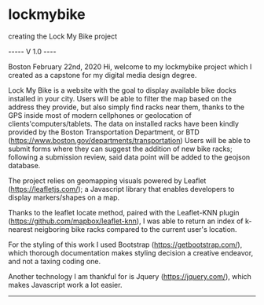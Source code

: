 # lockmybike
creating the Lock My Bike project 

----- V 1.0 ----

Boston February 22nd, 2020
Hi, welcome to my lockmybike project which I created as a capstone for my digital media design degree.

Lock My Bike is a website with the goal to display available bike docks installed in your city.
Users will be able to filter the map based on the address they provide, but also simply find racks near them, thanks to the GPS inside most of modern cellphones or geolocation of clients'computers/tablets.
The data on installed racks have been kindly provided by the Boston Transportation Department, or BTD (https://www.boston.gov/departments/transportation)
Users will be able to submit forms where they can suggest the addition of new bike racks; following a submission review, said data point will be added to the geojson database.

The project relies on geomapping visuals powered by Leaflet (https://leafletjs.com/); a Javascript library that enables developers to display markers/shapes on a map.

Thanks to the leaflet locate method, paired with the Leaflet-KNN plugin (https://github.com/mapbox/leaflet-knn), I was able to return an index of k-nearest neigboring bike racks compared to the current user's location.

For the styling of this work I used Bootstrap (https://getbootstrap.com/), which thorough documentation makes styling decision a creative endeavor, and not a taxing coding one.

Another technology I am thankful for is Jquery (https://jquery.com/), which makes Javascript work a lot easier.

---------------

